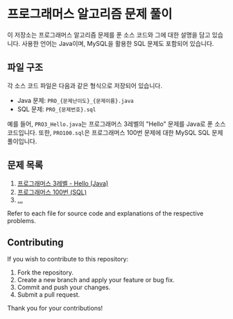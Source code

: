 # 프로그래머스 알고리즘 문제 풀이

이 저장소는 프로그래머스 알고리즘 문제를 푼 소스 코드와 그에 대한 설명을 담고 있습니다. 사용한 언어는 Java이며, MySQL을 활용한 SQL 문제도 포함되어 있습니다.

## 파일 구조

각 소스 코드 파일은 다음과 같은 형식으로 저장되어 있습니다.

- Java 문제: `PRO_{문제난이도}_{문제이름}.java`
- SQL 문제: `PRO_{문제번호}.sql`

예를 들어, `PRO3_Hello.java`는 프로그래머스 3레벨의 "Hello" 문제를 Java로 푼 소스 코드입니다. 또한, `PRO100.sql`은 프로그래머스 100번 문제에 대한 MySQL SQL 문제 풀이입니다.

## 문제 목록

1. [프로그래머스 3레벨 - Hello (Java)](PRO3_Hello.java)
2. [프로그래머스 100번 (SQL)](PRO100.sql)
3. [...](PRO_answernumber.java)

Refer to each file for source code and explanations of the respective problems.

## Contributing

If you wish to contribute to this repository:

1. Fork the repository.
2. Create a new branch and apply your feature or bug fix.
3. Commit and push your changes.
4. Submit a pull request.

Thank you for your contributions!

